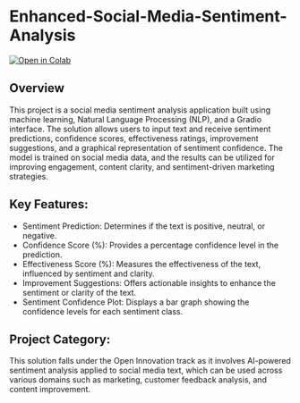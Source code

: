 # Enhanced-Social-Media-Sentiment-Analysis

[![Open in Colab](https://colab.research.google.com/assets/colab-badge.svg)](https://colab.research.google.com/drive/1HDHqin2Mm2vP2iDbb7ztQylTse7e0b_L?usp=sharing)
## Overview
This project is a social media sentiment analysis application built using machine learning, Natural Language Processing (NLP), and a Gradio interface. The solution allows users to input text and receive sentiment predictions, confidence scores, effectiveness ratings, improvement suggestions, and a graphical representation of sentiment confidence. The model is trained on social media data, and the results can be utilized for improving engagement, content clarity, and sentiment-driven marketing strategies.

## Key Features:
- Sentiment Prediction: Determines if the text is positive, neutral, or negative.
- Confidence Score (%): Provides a percentage confidence level in the prediction.
- Effectiveness Score (%): Measures the effectiveness of the text, influenced by sentiment and clarity.
- Improvement Suggestions: Offers actionable insights to enhance the sentiment or clarity of the text.
- Sentiment Confidence Plot: Displays a bar graph showing the confidence levels for each sentiment class.
## Project Category:
This solution falls under the Open Innovation track as it involves AI-powered sentiment analysis applied to social media text, which can be used across various domains such as marketing, customer feedback analysis, and content improvement.


